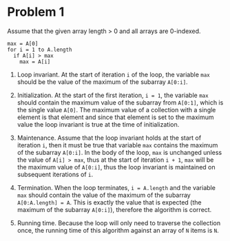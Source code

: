 # Problem 1

Assume that the given array length > 0 and all arrays are 0-indexed.

```
max = A[0]
for i = 1 to A.length
  if A[i] > max
    max = A[i]
```

1. Loop invariant. At the start of iteration `i` of the loop, the variable `max` should
be the value of the maximum of the subarray `A[0:i]`.

2. Initialization. At the start of the first iteration, `i = 1`, the variable `max`
should contain the maximum value of the subarray from `A[0:1]`, which is the single value
`A[0]`. The maximum value of a collection with a single element is that element and
since that element is set to the maximum value the loop invariant is true at the time of
initialization.

3. Maintenance. Assume that the loop invariant holds at the start of iteration `i`, then
it must be true that variable `max` contains the maximum of the subarray `A[0:i]`. In
the body of the loop, `max` is unchanged unless the value of `A[i] > max`, thus at the
start of iteration `i + 1`, `max` will be the maximum value of `A[0:i]`, thus
the loop invariant is maintained on subsequent iterations of `i`.

4. Termination. When the loop terminates, `i = A.length` and the variable `max` should
contain the value of the maximum of the subarray `A[0:A.length] = A`. This is exactly
the value that is expected (the maximum of the subarray `A[0:i]`), therefore the algorithm
is correct.

5. Running time. Because the loop will only need to traverse the collection once, the
running time of this algorithm against an array of `N` items is `N`.